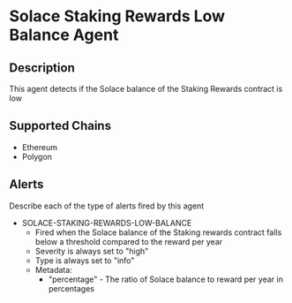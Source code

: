 # Solace Staking Rewards Low Balance Agent

## Description

This agent detects if the Solace balance of the Staking Rewards contract is low

## Supported Chains

- Ethereum
- Polygon

## Alerts

Describe each of the type of alerts fired by this agent

- SOLACE-STAKING-REWARDS-LOW-BALANCE
  - Fired when the Solace balance of the Staking rewards contract falls below a threshold compared to the reward per year
  - Severity is always set to "high"
  - Type is always set to "info"
  - Metadata:
    - "percentage" - The ratio of Solace balance to reward per year in percentages
